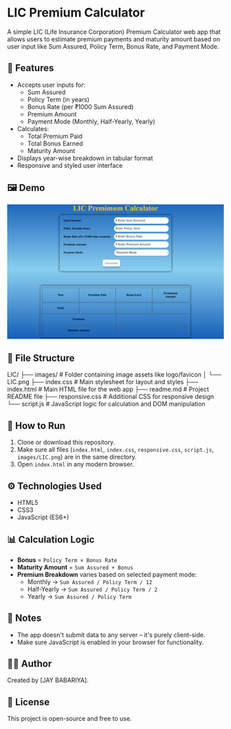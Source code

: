 # LIC Premium Calculator

A simple LIC (Life Insurance Corporation) Premium Calculator web app that allows users to estimate premium payments and maturity amount based on user input like Sum Assured, Policy Term, Bonus Rate, and Payment Mode.

## 📌 Features

- Accepts user inputs for:
  - Sum Assured
  - Policy Term (in years)
  - Bonus Rate (per ₹1000 Sum Assured)
  - Premium Amount
  - Payment Mode (Monthly, Half-Yearly, Yearly)
- Calculates:
  - Total Premium Paid
  - Total Bonus Earned
  - Maturity Amount
- Displays year-wise breakdown in tabular format
- Responsive and styled user interface

## 🖼️ Demo

![Demo](images/LIC-UI-IMAGE.png)


## 📁 File Structure
LIC/
├── images/                # Folder containing image assets like logo/favicon
│   └── LIC.png
├── index.css              # Main stylesheet for layout and styles
├── index.html             # Main HTML file for the web app
├── readme.md              # Project README file
├── responsive.css         # Additional CSS for responsive design
└── script.js              # JavaScript logic for calculation and DOM manipulation



## 🚀 How to Run

1. Clone or download this repository.
2. Make sure all files (`index.html`, `index.css`, `responsive.css`, `script.js`, `images/LIC.png`) are in the same directory.
3. Open `index.html` in any modern browser.

## ⚙️ Technologies Used

- HTML5
- CSS3
- JavaScript (ES6+)

## 📊 Calculation Logic

- **Bonus** = `Policy Term × Bonus Rate`
- **Maturity Amount** = `Sum Assured + Bonus`
- **Premium Breakdown** varies based on selected payment mode:
  - Monthly → `Sum Assured / Policy Term / 12`
  - Half-Yearly → `Sum Assured / Policy Term / 2`
  - Yearly → `Sum Assured / Policy Term`

## 📌 Notes

- The app doesn't submit data to any server – it's purely client-side.
- Make sure JavaScript is enabled in your browser for functionality.

## 🧑‍💻 Author

Created by [JAY BABARIYA].

## 📃 License

This project is open-source and free to use.

